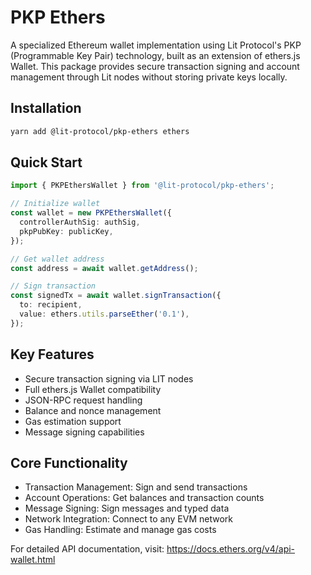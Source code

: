 # PKP Ethers

A specialized Ethereum wallet implementation using Lit Protocol's PKP (Programmable Key Pair) technology, built as an extension of ethers.js Wallet. This package provides secure transaction signing and account management through Lit nodes without storing private keys locally.

## Installation

```bash
yarn add @lit-protocol/pkp-ethers ethers
```

## Quick Start

```typescript
import { PKPEthersWallet } from '@lit-protocol/pkp-ethers';

// Initialize wallet
const wallet = new PKPEthersWallet({
  controllerAuthSig: authSig,
  pkpPubKey: publicKey,
});

// Get wallet address
const address = await wallet.getAddress();

// Sign transaction
const signedTx = await wallet.signTransaction({
  to: recipient,
  value: ethers.utils.parseEther('0.1'),
});
```

## Key Features

- Secure transaction signing via LIT nodes
- Full ethers.js Wallet compatibility
- JSON-RPC request handling
- Balance and nonce management
- Gas estimation support
- Message signing capabilities

## Core Functionality

- Transaction Management: Sign and send transactions
- Account Operations: Get balances and transaction counts
- Message Signing: Sign messages and typed data
- Network Integration: Connect to any EVM network
- Gas Handling: Estimate and manage gas costs

For detailed API documentation, visit:
https://docs.ethers.org/v4/api-wallet.html
